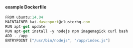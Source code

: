 #### example Dockerfile

```js
FROM ubuntu:14.04
MAINTAINER kai.davenport@clusterhq.com
RUN apt-get update
RUN apt-get install -y nodejs npm imagemagick curl bash
ADD . /app
ENTRYPOINT ["/usr/bin/nodejs", "/app/index.js"]
```